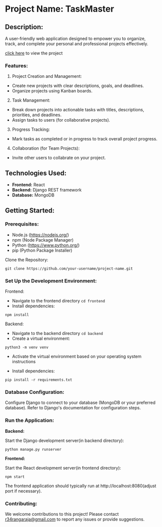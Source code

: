 # Project Name: TaskMaster

## Description:

A user-friendly web application designed to empower you to organize, track, and complete your personal and professional projects effectively.

[click here](https://rangaraja-r.github.io/Project-Manager/) to view the project

### Features:

1. Project Creation and Management:

-   Create new projects with clear descriptions, goals, and deadlines.
-   Organize projects using Kanban boards.

2. Task Management:

-   Break down projects into actionable tasks with titles, descriptions, priorities, and deadlines.
-   Assign tasks to users (for collaborative projects).

3. Progress Tracking:

-   Mark tasks as completed or in progress to track overall project progress.

4. Collaboration (for Team Projects):

-   Invite other users to collabrate on your project.

## Technologies Used:

-   **Frontend:** React
-   **Backend:** Django REST framework
-   **Database:** MongoDB

## Getting Started:

### Prerequisites:

-   Node.js (https://nodejs.org/)
-   npm (Node Package Manager)
-   Python (https://www.python.org/)
-   pip (Python Package Installer)

Clone the Repository:

```
git clone https://github.com/your-username/project-name.git
```

### Set Up the Development Environment:

Frontend:

-   Navigate to the frontend directory `cd frontend`
-   Install dependencies:

```
npm install
```

Backend:

-   Navigate to the backend directory `cd backend`
-   Create a virtual environment:

```
python3 -m venv venv
```

-   Activate the virtual environment based on your operating system instructions

-   Install dependencies:

```
pip install -r requirements.txt
```

### Database Configuration:

Configure Django to connect to your database (MongoDB or your preferred database). Refer to Django's documentation for configuration steps.

### Run the Application:

**Backend:**

Start the Django development server(in backend directory):

```
python manage.py runserver
```

**Frontend:**

Start the React development server(in frontend directory):

```
npm start
```

The frontend application should typically run at http://localhost:8080(adjust port if necessary).

### Contributing:

We welcome contributions to this project! Please contact r34rangaraja@gmail.com to report any issues or provide suggestions.
